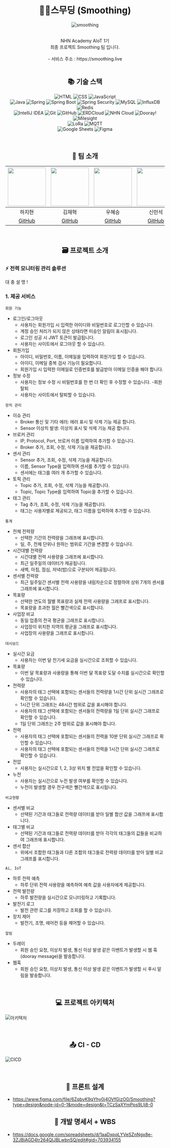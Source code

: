 # <div align=center>🌱🍃스무딩 (Smoothing)</div>
<div align=center>

![smoothing](https://github.com/nhnacademy-aiot1-Smoothing/.github/assets/140356909/69437e68-3e1f-41cb-8efc-169842e3598a)

<br>
NHN Academy AIoT 1기<br>
최종 프로젝트 Smoothing 팀 입니다.
<br>
<br>
- 서비스 주소 : https://smoothing.live
<br>
<br>

## <div align=center>📚 기술 스택 </div>

![HTML](https://img.shields.io/badge/HTML5-E34F26?style=for-the-badge&logo=html5&logoColor=white)
![CSS](https://img.shields.io/badge/CSS3-1572B6?style=for-the-badge&logo=css3&logoColor=white)
![JavaScript](https://img.shields.io/badge/JavaScript-F7DF1E?style=for-the-badge&logo=javascript&logoColor=black)
<br>
![Java](https://img.shields.io/badge/Java-007396?style=for-the-badge&logo=java&logoColor=white)
![Spring](https://img.shields.io/badge/Spring-6DB33F?style=for-the-badge&logo=spring&logoColor=white)
![Spring Boot](https://img.shields.io/badge/Spring_Boot-6DB33F?style=for-the-badge&logo=spring-boot&logoColor=white)
![Spring Security](https://img.shields.io/badge/Spring_Security-6DB33F?style=for-the-badge&logo=spring-security&logoColor=white)
![MySQL](https://img.shields.io/badge/MySQL-4479A1?style=for-the-badge&logo=mysql&logoColor=white)
![InfluxDB](https://img.shields.io/badge/InfluxDB-22ADF6?style=for-the-badge&logo=influxdb&logoColor=white)
![Redis](https://img.shields.io/badge/Redis-DC382D?style=for-the-badge&logo=redis&logoColor=white)
<br>
![IntelliJ IDEA](https://img.shields.io/badge/IntelliJ_IDEA-000000?style=for-the-badge&logo=intellij-idea&logoColor=white)
![Git](https://img.shields.io/badge/Git-F05032?style=for-the-badge&logo=git&logoColor=white)
![GitHub](https://img.shields.io/badge/GitHub-181717?style=for-the-badge&logo=github&logoColor=white)
![ERDCloud](https://img.shields.io/badge/ERDCloud-5C2D91?style=for-the-badge&logo=microsoft&logoColor=white)
![NHN Cloud](https://img.shields.io/badge/NHN_Cloud-00A9E0?style=for-the-badge&logo=nhn&logoColor=white)
![Dooray!](https://img.shields.io/badge/Dooray-00A9E0?style=for-the-badge&logo=nhn&logoColor=white)
![Milesight](https://img.shields.io/badge/Milesight-1E88E5?style=for-the-badge&logo=azure-devops&logoColor=white)
<br>
![LoRa](https://img.shields.io/badge/LoRa-43B02A?style=for-the-badge&logo=lora&logoColor=white)
![MQTT](https://img.shields.io/badge/MQTT-660066?style=for-the-badge&logo=mqtt&logoColor=white)
<br>
![Google Sheets](https://img.shields.io/badge/Google_Sheets-34A853?style=for-the-badge&logo=google-sheets&logoColor=white)
![Figma](https://img.shields.io/badge/Figma-F24E1E?style=for-the-badge&logo=figma&logoColor=white)
</div>
<br>

## <div align=center>🤝 팀 소개</div>
<img src="https://github.com/nhnacademy-aiot1-Smoothing/.github/assets/140356909/c49a1679-0abb-46a9-a814-dae4d5bf3406" height=120 width=120> <br/> | <img src="https://github.com/nhnacademy-aiot1-Smoothing/.github/assets/140356909/9cc02fd3-86d4-47d7-8358-2f0df817d456" height=120 width=120> <br/> | <img src="https://github.com/nhnacademy-aiot1-Smoothing/.github/assets/140356909/375556e4-8ee0-46c1-9f97-e78f7ea8acb0" height=120 width=120> <br/> | <img src="https://github.com/nhnacademy-aiot1-Smoothing/.github/assets/140356909/16bd2055-55c1-47b9-8f59-66d954356aea" height=120 width=120> <br/> | <img src="https://github.com/nhnacademy-aiot1-Smoothing/.github/assets/140356909/9fa8fb9d-8e58-437f-9ccf-acb63911736f" height=120 width=120> <br/> | <img src="https://github.com/nhnacademy-aiot1-Smoothing/.github/assets/140356909/a8fe51c9-cf32-4edb-8f4b-bb9ccbe44219" height=120 width=120> <br/> | <img src="https://github.com/nhnacademy-aiot1-Smoothing/.github/assets/140356909/35985f18-accc-4da8-acfc-3cb2c40d5c1b" height=120 width=120> <br/> |
|:--:|:--:|:--:|:--:|:--:|:--:|:--:|
| 하지현 | 김재혁 | 우혜승 | 신민석 | 배범익 | 김지윤 | 박영준 |
| [GitHub](https://github.com/haaazzi) | [GitHub](https://github.com/JaeHyeok29) | [GitHub](https://github.com/doramonz) | [GitHub](https://github.com/supaicy) | [GitHub](https://github.com/Maru375) | [GitHub](https://github.com/kkimjiyoon) | [GitHub](https://github.com/NAKTA-Y) |
<br>

## <div align=center>🗃️ 프로젝트 소개 </div>
### ⚡️ 전력 모니터링 관리 솔루션
대
충
설
명
!

### 1. 제공 서비스

`회원 기능`
- 로그인/로그아웃
  - 사용자는 회원가입 시 입력한 아이디와 비밀번호로 로그인할 수 있습니다.
  - 계정 승인 처리가 되지 않은 상태라면 미승인 알림이 표시됩니다.
  - 로그인 성공 시 JWT 토큰이 발급됩니다.
  - 사용자는 사이트에서 로그아웃 할 수 있습니다.
- 회원가입
  - 아이디, 비밀번호, 이름, 이메일을 입력하여 회원가입 할 수 있습니다.
  - 아이디, 이메일 중복 검사 기능이 필요합니다.
  - 회원가입 시 입력한 이메일로 인증번호를 발급받아 이메일 인증을 해야 합니다.
- 정보 수정
  - 사용자는 정보 수정 시 비밀번호를 한 번 더 확인 후 수정할 수 있습니다.
-회원 탈퇴
  - 사용자는 사이트에서 탈퇴할 수 있습니다.


`장치 관리`
- 이슈 관리
  - Broker 통신 및 기타 에러: 에러 표시 및 삭제 기능 제공 합니다.
  - Sensor 이상치 발생: 이상치 표시 및 삭제 기능 제공 합니다.
- 브로커 관리
  - IP, Protocol, Port, 브로커 이름 입력하여 추가할 수 있습니다.
  - Broker 추가, 조회, 수정, 삭제 기능을 제공합니다.
- 센서 관리
  - Sensor 추가, 조회, 수정, 삭제 기능을 제공합니다.
  - 이름, Sensor Type을 입력하여 센서를 추가할 수 있습니다.
  - 센서에는 태그를 여러 개 추가할 수 있습니다.
- 토픽 관리
  - Topic 추가, 조회, 수정, 삭제 기능을 제공합니다.
  - Topic, Topic Type을 입력하여 Topic을 추가할 수 있습니다.
- 태그 관리
  - Tag 추가, 조회, 수정, 삭제 기능을 제공합니다.
  - 태그는 사용자별로 제공되고, 태그 이름을 입력하여 추가할 수 있습니다.

`통계`
- 전체 전력량
  - 선택한 기간의 전력량을 그래프에 표시합니다.
  - 일, 주, 전체 단위나 원하는 범위로 기간을 변경할 수 있습니다.
- 시간대별 전력량
  - 시간대별 전력 사용량을 그래프에 표시합니다.
  - 최근 일주일의 데이터가 제공됩니다.
  - 새벽, 아침, 점심, 저녁(밤)으로 구분되어 제공됩니다.
- 센서별 전력량
  - 최근 일주일간 센서별 전력 사용량을 내림차순으로 정렬하여 상위 7개의 센서를 그래프에 표시합니다.
- 목표량
  - 선택한 연도의 월별 목표량과 실제 전력 사용량을 그래프로 표시합니다.
  - 목표량을 초과한 월은 빨간색으로 표시합니다.
- 사업장 비교
  - 동일 업종의 전국 평균을 그래프로 표시합니다.
  - 사업장이 위치한 지역의 평균을 그래프로 표시합니다.
  - 사업장의 사용량을 그래프로 표시합니다.

`대시보드`
- 실시간 요금 
  - 사용자는 이번 달 전기세 요금을 실시간으로 조회할 수 있습니다. 
- 목표량 
  - 이번 달 목표량과 사용량을 통해 이번 달 목표량 도달 수치를 실시간으로 확인할 수 있습니다. 
- 전력량 
  - 사용자의 태그 선택에 포함되는 센서들의 전력량을 1시간 단위 실시간 그래프로 확인할 수 있습니다. 
  - 1시간 단위 그래프는 48시간 범위로 값을 표시해야 합니다. 
  - 사용자의 태그 선택에 포함되는 센서들의 전력량을 1일 단위 실시간 그래프로 확인할 수 있습니다. 
  - 1일 단위 그래프는 2주 범위로 값을 표시해야 합니다. 
- 전력 
  - 사용자의 태그 선택에 포함되는 센서들의 전력을 10분 단위 실시간 그래프로 확인할 수 있습니다. 
  - 사용자의 태그 선택에 포함되는 센서들의 전력을 1시간 단위 실시간 그래프로 확인할 수 있습니다. 
- 전압 
  - 사용자는 실시간으로 1, 2, 3상 위치 별 전압을 확인할 수 있습니다. 
- 누전 
  - 사용자는 실시간으로 누전 발생 여부를 확인할 수 있습니다.
  - 누전이 발생할 경우 전구색은 빨간색으로 표시됩니다.

`비교현황`
- 센서별 비교
  - 선택된 기간과 태그들로 전력량 데이터를 받아 일별 합산 값을 그래프에 표시합니다.
- 태그별 비교
  - 선택된 기간과 태그들로 전력량 데이터를 받아 각각의 태그들의 값들을 비교하여 그래프에 표시합니다.
- 센서 합산
  - 위에서 조합한 태그들과 다른 조합의 태그들로 전력량 데이터를 받아 일별 비교 그래프를 표시합니다.

`Ai, IoT`
- 하루 전력 예측
  - 하루 단위 전력 사용량을 예측하여 예측 값을 사용자에게 제공합니다.
- 전력 발전량
  - 하루 발전량을 실시간으로 모니터링하고 기록합니다.
- 발전기 로그
  - 발전 관련 로그를 저장하고 조회를 할 수 있습니다.
- 장치 제어
  - 발전기, 조명, 에어컨 등을 제어할 수 있습니다.

`알림`
- 두레이
  - 회원 승인 요청, 이상치 발생, 통신 이상 발생 같은 이벤트가 발생할 시 웹 훅(dooray message)을 발송합니다.
- 웹훅
  - 회원 승인 요청, 이상치 발생, 통신 이상 발생 같은 이벤트가 발생할 시 푸시 알림을 발송합니다.

<br>

## <div align=center>💻 프로젝트 아키텍처 </div>
![아키텍처](https://github.com/nhnacademy-aiot1-Smoothing/.github/assets/140356909/7d1bdf21-85a8-4ad7-96cc-d90158e25026)

<br>

## <div align=center>📤 CI - CD </div>
![CICD](https://github.com/nhnacademy-aiot1-Smoothing/.github/assets/140356909/d1c1bb2c-37b0-4088-9a15-db710865e860)

<br>

## <div align=center>📐 프론트 설계 </div>
- https://www.figma.com/file/6ZqbvK9qYhy0j4OVfGizO0/Smoothing?type=design&node-id=0-1&mode=design&t=TCzSaXYmPps9LIj8-0

## <div align=center>📐 개발 명세서 + WBS </div>
- https://docs.google.com/spreadsheets/d/1aaDxpqLYVeSZnNgx8e-3ZJBiAGD4tr264QIJBLwbnSQ/edit#gid=703934155
